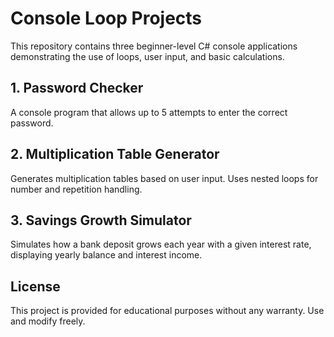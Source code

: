 # Console Loop Projects

This repository contains three beginner-level C# console applications demonstrating the use of loops, user input, and basic calculations.

## 1. Password Checker
A console program that allows up to 5 attempts to enter the correct password.

## 2. Multiplication Table Generator
Generates multiplication tables based on user input. Uses nested loops for number and repetition handling.

## 3. Savings Growth Simulator
Simulates how a bank deposit grows each year with a given interest rate, displaying yearly balance and interest income.

## License

This project is provided for educational purposes without any warranty. Use and modify freely.